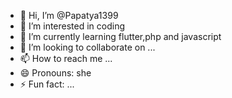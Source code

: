 - 👋 Hi, I’m @Papatya1399
- 👀 I’m interested in coding
- 🌱 I’m currently learning flutter,php and javascript
- 💞️ I’m looking to collaborate on ...
- 📫 How to reach me ...
- 😄 Pronouns: she
- ⚡ Fun fact: ...

<!---
Papatya1399/Papatya1399 is a ✨ special ✨ repository because its `README.md` (this file) appears on your GitHub profile.
You can click the Preview link to take a look at your changes.
--->
